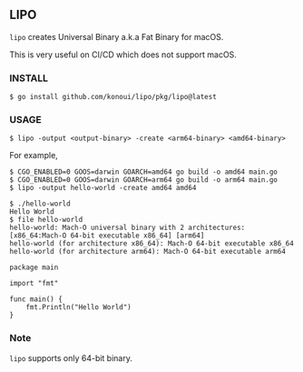 ## LIPO

`lipo` creates Universal Binary a.k.a Fat Binary for macOS.

This is very useful on CI/CD which does not support macOS.

### INSTALL

```
$ go install github.com/konoui/lipo/pkg/lipo@latest
```

### USAGE

```
$ lipo -output <output-binary> -create <arm64-binary> <amd64-binary>
```

For example,

```
$ CGO_ENABLED=0 GOOS=darwin GOARCH=amd64 go build -o amd64 main.go
$ CGO_ENABLED=0 GOOS=darwin GOARCH=arm64 go build -o arm64 main.go
$ lipo -output hello-world -create amd64 amd64
```

```
$ ./hello-world
Hello World
$ file hello-world
hello-world: Mach-O universal binary with 2 architectures: [x86_64:Mach-O 64-bit executable x86_64] [arm64]
hello-world (for architecture x86_64): Mach-O 64-bit executable x86_64
hello-world (for architecture arm64): Mach-O 64-bit executable arm64
```

```
package main

import "fmt"

func main() {
    fmt.Println("Hello World")
}
```

### Note

`lipo` supports only 64-bit binary.
